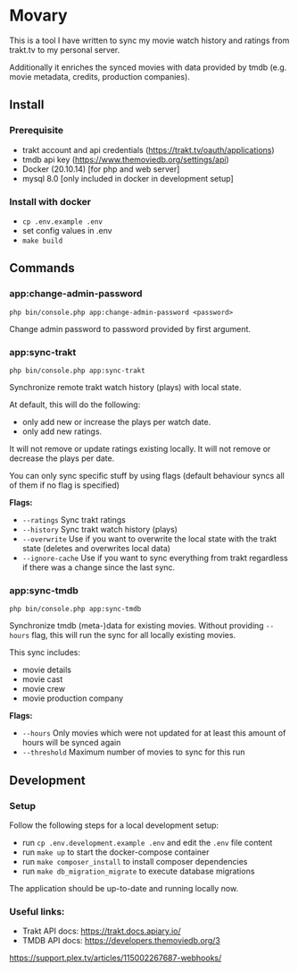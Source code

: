 # Movary

This is a tool I have written to sync my movie watch history and ratings from trakt.tv to my personal server.

Additionally it enriches the synced movies with data provided by tmdb (e.g. movie metadata, credits, production companies).

## Install

### Prerequisite

- trakt account and api credentials (https://trakt.tv/oauth/applications)
- tmdb api key (https://www.themoviedb.org/settings/api)
- Docker (20.10.14) [for php and web server]
- mysql 8.0 [only included in docker in development setup]

### Install with docker

- `cp .env.example .env`
- set config values in .env
- `make build`

## Commands

### app:change-admin-password

```
php bin/console.php app:change-admin-password <password>
```

Change admin password to password provided by first argument.

### app:sync-trakt

```
php bin/console.php app:sync-trakt
```

Synchronize remote trakt watch history (plays) with local state.

At default, this will do the following:

- only add new or increase the plays per watch date.
- only add new ratings.

It will not remove or update ratings existing locally.
It will not remove or decrease the plays per date.

You can only sync specific stuff by using flags (default behaviour syncs all of them if no flag is specified)

**Flags:**

- `--ratings`
  Sync trakt ratings
- `--history`
  Sync trakt watch history (plays)
- `--overwrite`
  Use if you want to overwrite the local state with the trakt state (deletes and overwrites local data)
- `--ignore-cache`
  Use if you want to sync everything from trakt regardless if there was a change since the last sync.

### app:sync-tmdb

```
php bin/console.php app:sync-tmdb
```

Synchronize tmdb (meta-)data for existing movies. Without providing `--hours` flag, this will run the sync for all locally existing movies.

This sync includes:

- movie details
- movie cast
- movie crew
- movie production company

**Flags:**

- `--hours`
  Only movies which were not updated for at least this amount of hours will be synced again
- `--threshold`
  Maximum number of movies to sync for this run

## Development

### Setup

Follow the following steps for a local development setup:

- run `cp .env.development.example .env` and edit the `.env` file content
- run `make up` to start the docker-compose container
- run `make composer_install` to install composer dependencies
- run `make db_migration_migrate` to execute database migrations

The application should be up-to-date and running locally now.

### Useful links:

- Trakt API docs: https://trakt.docs.apiary.io/
- TMDB API docs: https://developers.themoviedb.org/3



https://support.plex.tv/articles/115002267687-webhooks/
